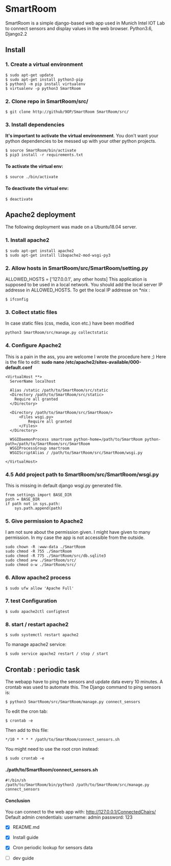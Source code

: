 # SmartRoom

SmartRoom is a simple django-based web app used in Munich Intel IOT Lab to connect sensors
and display values in the web browser. 
Python3.6, Django2.2
## Install
### 1. Create a virtual environment
```
$ sudo apt-get update
$ sudo apt-get install python3-pip
$ python3 -m pip install virtualenv
$ virtualenv -p python3 SmartRoom
```
### 2. Clone repo in SmartRoom/src/
```
$ git clone http://github/9OP/SmartRoom SmartRoom/src/
```
### 3. Install dependencies
**It's important to activate the virtual environnment**.
You don't want your python dependencies to be messed up
with your other python projects.
```
$ source SmartRoom/bin/activate
$ pip3 install -r requirements.txt
```

#### To activate the virtual env:
```
$ source ./bin/activate
```
#### To deactivate the virtual env:
```
$ deactivate
```

## Apache2 deployment
The following deployment was made on a Ubuntu18.04 server.
### 1. Install apache2
```
$ sudo apt-get install apache2
$ sudo apt-get install libapache2-mod-wsgi-py3
```
### 2. Allow hosts in SmartRoom/src/SmartRoom/setting.py
ALLOWED_HOSTS = ['127.0.0.1', any other hosts]
This application is supposed to be used in a local network.
You should add the local server IP addresse in ALLOWED_HOSTS.
To get the local IP addresse on *nix : 
```
$ ifconfig
```
### 3. Collect static files
In case static files (css, media, icon etc.) have been modified
```
python3 SmartRoom/src/manage.py collectstatic
```

### 4. Configure Apache2
This is a pain in the ass, you are welcome I wrote
the procedure here ;)
Here is the file to edit:
**sudo nano /etc/apache2/sites-available/000-default.conf**
```
<VirtualHost **>
  ServerName localhost

  Alias /static /path/to/SmartRoom/src/static
  <Directory /path/to/SmartRoom/src/static>
    Require all granted
  </Directory>

  <Directory /path/to/SmartRoom/src/SmartRoom/>
	  <Files wsgi.py>
		  Require all granted
	  </Files>
  </Directory>
  
  WSGIDaemonProcess smartroom python-home=/path/to/SmartRoom python-path=/path/to/SmartRoom/src/SmartRoom
  WSGIProcessGroup smartroom
  WSGIScriptAlias / /path/to/SmartRoom/src/SmartRoom/wsgi.py

</VirtualHost>
```
### 4.5 Add project path to SmartRoom/src/SmartRoom/wsgi.py
This is missing in default django wsgi.py generated file.
```
from settings import BASE_DIR
path = BASE_DIR
if path not in sys.path:
    sys.path.append(path)
```
### 5. Give permission to Apache2
I am not sure about the permission given. I might have given to many permission. In my case the app is not accessible from the outside.
```
sudo chown -R :www-data ./SmartRoom
sudo chmod -R 755 ./SmartRoom
sudo chmod -R 775 ./SmartRoom/src/db.sqlite3
sudo chmod a+w ./SmartRoom/src/
sudo chmod o-w ./SmartRoom/src/
```
### 6. Allow apache2 process
```
$ sudo ufw allow 'Apache Full'
```
### 7. test Configuration
```
$ sudo apache2ctl configtest
```
### 8. start / restart apache2
```
$ sudo systemctl restart apache2
```
To manage apache2 service:
```
$ sudo service apache2 restart / stop / start
```
## Crontab : periodic task
The webapp have to ping the sensors and update data every 10 minutes. A crontab was used to automate this.
The Django command to ping sensors is:
```
$ python3 SmartRoom/src/SmartRoom/manage.py connect_sensors
```
To edit the cron tab:
```
$ crontab -e
```
Then add to this file:
```
*/10 * * * * /path/to/SmartRoom/connect_sensors.sh
```
You might need to use the root cron instead:
```
$ sudo crontab -e
```
#### ./path/to/SmartRoom/connect_sensors.sh
```
#!/bin/sh
/path/to/SmartRoom/bin/python3 /path/to/SmartRoom/src/manage.py connect_sensors
```

#### Conclusion
You can connect to the web app with:
http://127.0.0.1/ConnectedChairs/
Default admin crendentials:
username: admin
password: 123

- [X] README.md
- [X] Install guide
- [X] Cron periodic lookup for sensors data
- [ ] dev guide


